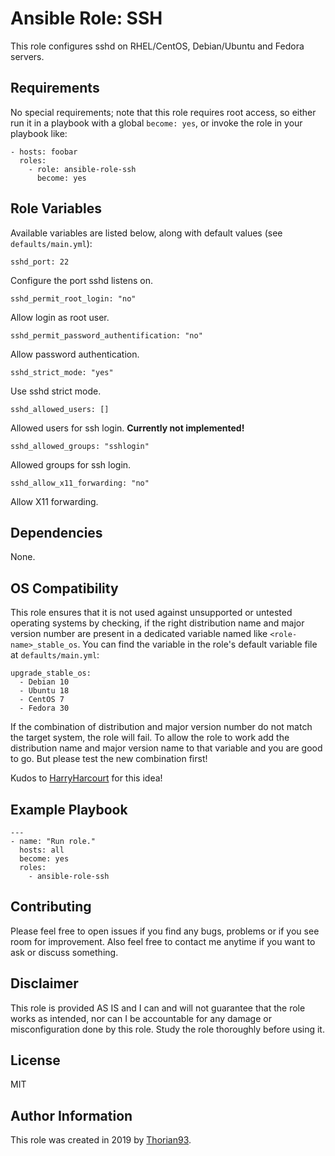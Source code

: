 # Ansible Role: SSH

This role configures sshd on RHEL/CentOS, Debian/Ubuntu and Fedora servers.

## Requirements

No special requirements; note that this role requires root access, so either run it in a playbook with a global `become: yes`, or invoke the role in your playbook like:

    - hosts: foobar
      roles:
        - role: ansible-role-ssh
          become: yes

## Role Variables

Available variables are listed below, along with default values (see `defaults/main.yml`):

    sshd_port: 22

Configure the port sshd listens on.

    sshd_permit_root_login: "no"

Allow login as root user.

    sshd_permit_password_authentification: "no"

Allow password authentication.

    sshd_strict_mode: "yes"

Use sshd strict mode.

    sshd_allowed_users: []

Allowed users for ssh login. **Currently not implemented!**

    sshd_allowed_groups: "sshlogin"

Allowed groups for ssh login.

    sshd_allow_x11_forwarding: "no"

Allow X11 forwarding.

## Dependencies

None.

## OS Compatibility
This role ensures that it is not used against unsupported or untested operating systems by checking, if the right distribution name and major version number are present in a dedicated variable named like `<role-name>_stable_os`. You can find the variable in the role's default variable file at `defaults/main.yml`:

    upgrade_stable_os:
      - Debian 10
      - Ubuntu 18
      - CentOS 7
      - Fedora 30

If the combination of distribution and major version number do not match the target system, the role will fail. To allow the role to work add the distribution name and major version name to that variable and you are good to go. But please test the new combination first!

Kudos to [HarryHarcourt](https://github.com/HarryHarcourt) for this idea!

## Example Playbook

    ---
    - name: "Run role."
      hosts: all
      become: yes
      roles:
        - ansible-role-ssh

## Contributing

Please feel free to open issues if you find any bugs, problems or if you see room for improvement. Also feel free to contact me anytime if you want to ask or discuss something.

## Disclaimer

This role is provided AS IS and I can and will not guarantee that the role works as intended, nor can I be accountable for any damage or misconfiguration done by this role. Study the role thoroughly before using it.

## License

MIT

## Author Information

This role was created in 2019 by [Thorian93](http://thorian93.de/).
